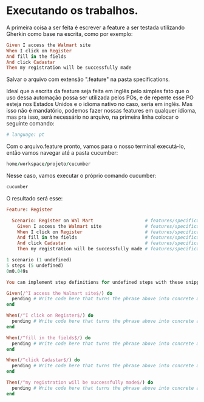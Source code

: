 # Executando os trabalhos.

A primeira coisa a ser feita é escrever a feature a ser testada utilizando Gherkin como base na escrita, como por exemplo:

```ruby
Given I access the Walmart site
When I click on Register
And fill in the fields
And click Cadastar
Then my registration will be successfully made
```
Salvar o arquivo com extensão ".feature" na pasta specifications.

Ideal que a escrita da feature seja feita em inglês pelo simples fato que o uso dessa automação possa ser utilizada pelos POs, e de repente esse PO esteja nos Estados Unidos e o idioma nativo no caso, seria em inglês. Mas isso não é mandatório, podemos fazer nossas features em qualquer idioma, mas pra isso, será necessário no arquivo, na primeira linha colocar o seguinte comando:

```ruby
# language: pt
```
Com o arquivo.feature pronto, vamos para o nosso terminal executá-lo, então vamos navegar até a pasta cucumber:

```ruby
home/workspace/projeto/cucumber
```
Nesse caso, vamos executar o próprio comando cucumber:

```ruby
cucumber
```
O resultado será esse:

```ruby
Feature: Register

  Scenario: Register on Wal Mart                   # features/specifications/register.feature:3
    Given I access the Walmart site                # features/specifications/register.feature:5
    When I click on Register                       # features/specifications/register.feature:6
    And fill in the fields                         # features/specifications/register.feature:7
    And click Cadastar                             # features/specifications/register.feature:8
    Then my registration will be successfully made # features/specifications/register.feature:9

1 scenario (1 undefined)
5 steps (5 undefined)
0m0.049s

You can implement step definitions for undefined steps with these snippets:

Given(/^I access the Walmart site$/) do
  pending # Write code here that turns the phrase above into concrete actions
end

When(/^I click on Register$/) do
  pending # Write code here that turns the phrase above into concrete actions
end

When(/^fill in the fields$/) do
  pending # Write code here that turns the phrase above into concrete actions
end

When(/^click Cadastar$/) do
  pending # Write code here that turns the phrase above into concrete actions
end

Then(/^my registration will be successfully made$/) do
  pending # Write code here that turns the phrase above into concrete actions
end
```
